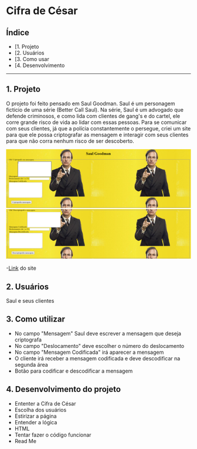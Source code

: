 # Cifra de César

## Índice

* [1. Projeto
* [2. Usuários
* [3. Como usar
* [4. Desenvolvimento

***

## 1. Projeto

O projeto foi feito pensado em Saul Goodman. Saul é um personagem ficticio de uma série (Better Call Saul). Na série, Saul é um advogado que defende criminosos, e como lida com clientes de gang's e do cartel, ele corre grande risco de vida ao lidar com essas pessoas. Para se comunicar com seus clientes, já que a polícia constantemente o persegue, criei um site para que ele possa criptografar as mensagem e interagir com seus clientes para que não corra nenhum risco de ser descoberto.

![paginaweb](call.png)
![paginaweb](better.png)

-[Link](https://karinafs.github.io/SAP005-cipher/.) do site

## 2. Usuários

Saul e seus clientes

## 3.  Como utilizar

* No campo "Mensagem" Saul deve escrever a mensagem que deseja criptografa
* No campo "Deslocamento" deve escolher o número do deslocamento
* No campo "Mensagem Codificada" irá aparecer a mensagem 
* O cliente irá receber a mensagem codificada e deve descodificar na segunda área
* Botão para codificar e descodificar a mensagem


## 4. Desenvolvimento do projeto

* Ententer a Cifra de César
* Escolha dos usuários
* Estirizar a página
* Entender a lógica
* HTML
* Tentar fazer o código funcionar
* Read Me
